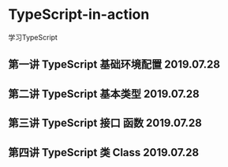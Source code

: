 # TypeScript-in-action
学习TypeScript

## 第一讲 TypeScript 基础环境配置  2019.07.28

## 第二讲 TypeScript 基本类型  2019.07.28

## 第三讲 TypeScript 接口 函数  2019.07.28

## 第四讲 TypeScript 类 Class  2019.07.28




